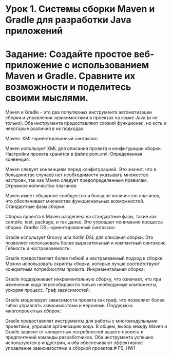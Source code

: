 # Урок 1. Системы сборки Maven и Gradle для разработки Java приложений
# Задание: Создайте простое веб-приложение с использованием Maven и Gradle. Сравните их возможности и поделитесь своими мыслями.

Maven и Gradle - это два популярных инструмента автоматизации сборки и управления зависимостями в проектах на языке Java (и не только). Оба инструмента предоставляют схожий функционал, но есть и некоторые различия в их подходах.

Maven:
XML-ориентированный синтаксис:

Maven использует XML для описания проекта и конфигурации сборки. Настройки проекта хранятся в файле pom.xml.
Определенная конвенция:

Maven следует конвенциям перед конфигурацией. Это значит, что в большинстве случаев нет необходимости указывать множество настроек, так как Maven следует предопределенным правилам.
Огромное количество плагинов:

Maven имеет обширное сообщество и большое количество плагинов, что обеспечивает множество функциональных возможностей.
Стандартные фазы сборки:

Сборка проекта в Maven разделена на стандартные фазы, такие как compile, test, package, и так далее. Это упрощает понимание процесса сборки.
Gradle:
DSL-ориентированный синтаксис:

Gradle использует Groovy или Kotlin DSL для описания сборки. Это позволяет использовать более выразительный и компактный синтаксис.
Гибкость и настраиваемость:

Gradle предоставляет более гибкий и настраиваемый подход к сборке. Можно использовать скрипты сборки, которые лучше соответствуют конкретным потребностям проекта.
Инкрементальная сборка:

Gradle поддерживает инкрементальную сборку, что означает, что при изменении кода пересобираются только необходимые компоненты, ускоряя процесс.
Граф зависимостей:

Gradle моделирует зависимости проекта как граф, что позволяет более гибко управлять зависимостями и версиями.
Поддержка многопроектных сборок:

Gradle предоставляет инструменты для работы с многомодульными проектами, упрощая организацию кода.
В общем, выбор между Maven и Gradle зависит от конкретных потребностей вашего проекта и предпочтений команды разработчиков. Оба инструмента успешно используются в индустрии, и оба обеспечивают эффективное управление зависимостями и сборкой проектов.#   F S _ H W 1  
 